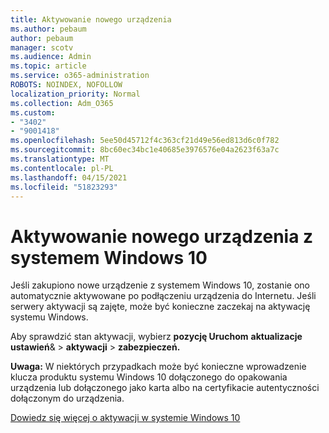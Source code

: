 ```yaml
---
title: Aktywowanie nowego urządzenia
ms.author: pebaum
author: pebaum
manager: scotv
ms.audience: Admin
ms.topic: article
ms.service: o365-administration
ROBOTS: NOINDEX, NOFOLLOW
localization_priority: Normal
ms.collection: Adm_O365
ms.custom:
- "3402"
- "9001418"
ms.openlocfilehash: 5ee50d45712f4c363cf21d49e56ed813d6c0f782
ms.sourcegitcommit: 8bc60ec34bc1e40685e3976576e04a2623f63a7c
ms.translationtype: MT
ms.contentlocale: pl-PL
ms.lasthandoff: 04/15/2021
ms.locfileid: "51823293"
---
```

# <a name="activating-a-new-device-running-windows-10"></a>Aktywowanie nowego urządzenia z systemem Windows 10

Jeśli zakupiono nowe urządzenie z systemem Windows 10, zostanie ono automatycznie aktywowane po podłączeniu urządzenia do Internetu. Jeśli serwery aktywacji są zajęte, może być konieczne zaczekaj na aktywację systemu Windows.

Aby sprawdzić stan aktywacji, wybierz **pozycję Uruchom** **aktualizacje ustawień**&  >  **aktywacji**  >  **zabezpieczeń.**

**Uwaga:** W niektórych przypadkach może być konieczne wprowadzenie klucza produktu systemu Windows 10 dołączonego do opakowania urządzenia lub dołączonego jako karta albo na certyfikacie autentyczności dołączonym do urządzenia.

[Dowiedz się więcej o aktywacji w systemie Windows 10](https://support.microsoft.com/help/12440)